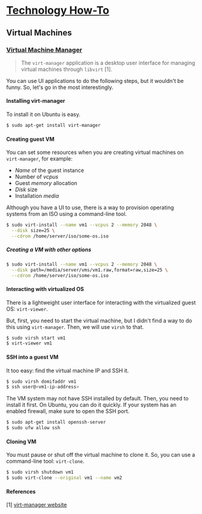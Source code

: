 # [Technology How-To](/readme.md)

## Virtual Machines

### [Virtual Machine Manager](/virt-manager.md)

> The `virt-manager` application is a desktop user interface for managing virtual machines through `libvirt` [1].

You can use UI applications to do the following steps, but it wouldn't be funny.
So, let's go in the most interestingly.

#### Installing virt-manager

To install it on Ubuntu is easy.

```sh
$ sudo apt-get install virt-manager
```

#### Creating guest VM

You can set some resources when you are creating virtual machines on `virt-manager`, for example:

- *Name* of the guest instance
- Number of *vcpus*
- Guest *memory* allocation
- *Disk* size
- Installation *media*

Although you have a UI to use, there is a way to provision operating systems from an ISO using a command-line tool.

```sh
$ sudo virt-install --name vm1 --vcpus 2 --memory 2048 \
  --disk size=25 \
  --cdrom /home/server/iso/some-os.iso
```

##### Creating a VM with other options

```sh
$ sudo virt-install --name vm1 --vcpus 2 --memory 2048 \
  --disk path=/media/server/vms/vm1.raw,format=raw,size=25 \
  --cdrom /home/server/iso/some-os.iso
```

#### Interacting with virtualized OS

There is a lightweight user interface for interacting with the virtualized guest OS: `virt-viewer`.

But, first, you need to start the virtual machine, but I didn't find a way to do this using `virt-manager`.
Then, we will use `virsh` to that.

```sh
$ sudo virsh start vm1
$ virt-viewer vm1
```

#### SSH into a guest VM

It too easy: find the virtual machine IP and SSH it.

```sh
$ sudo virsh domifaddr vm1
$ ssh user@<vm1-ip-address>
```

The VM system may not have SSH installed by default.
Then, you need to install it first.
On Ubuntu, you can do it quickly.
If your system has an enabled firewall, make sure to open the SSH port.

```sh
$ sudo apt-get install openssh-server
$ sudo ufw allow ssh
```

#### Cloning VM

You must pause or shut off the virtual machine to clone it.
So, you can use a command-line tool: `virt-clone`.

```sh
$ sudo virsh shutdown vm1
$ sudo virt-clone --original vm1 --name vm2
```

#### References

[1] [virt-manager website](https://virt-manager.org/)
